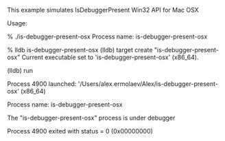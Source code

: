This example simulates IsDebuggerPresent Win32 API for Mac OSX

Usage:

% ./is-debugger-present-osx 
Process name: is-debugger-present-osx

% lldb is-debugger-present-osx
(lldb) target create "is-debugger-present-osx"
Current executable set to 'is-debugger-present-osx' (x86_64).

(lldb) run

Process 4900 launched: '/Users/alex.ermolaev/Alex/is-debugger-present-osx' (x86_64)

Process name: is-debugger-present-osx

The "is-debugger-present-osx" process is under debugger

Process 4900 exited with status = 0 (0x00000000) 
